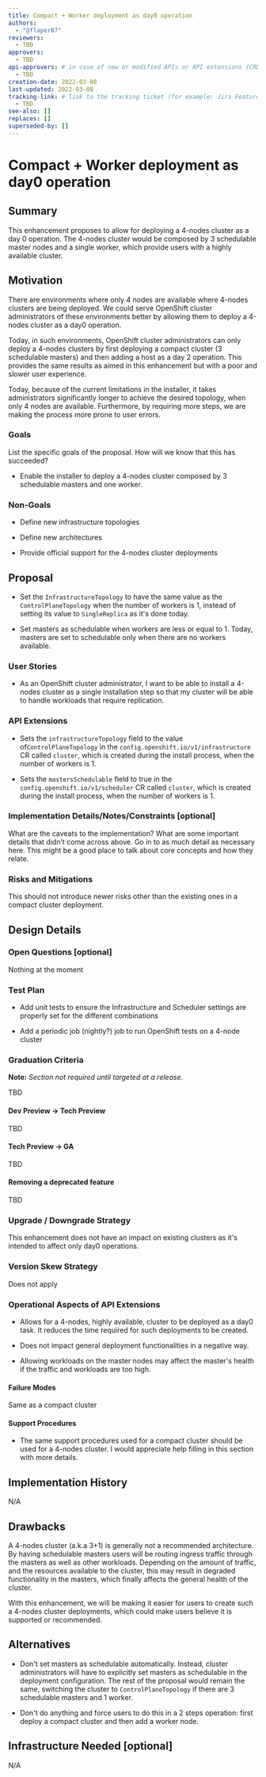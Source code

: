 ```yaml
---
title: Compact + Worker deployment as day0 operation
authors:
  - "@flaper87"
reviewers:
  - TBD
approvers:
  - TBD
api-approvers: # in case of new or modified APIs or API extensions (CRDs, aggregated apiservers, webhooks, finalizers)
  - TBD
creation-date: 2022-03-08
last-updated: 2022-03-08
tracking-link: # link to the tracking ticket (for example: Jira Feature or Epic ticket) that corresponds to this enhancement
  - TBD
see-also: []
replaces: []
superseded-by: []
---
```


# Compact + Worker deployment as day0 operation

## Summary

This enhancement proposes to allow for deploying a 4-nodes cluster as a day 0
operation. The 4-nodes cluster would be composed by 3 schedulable master nodes
and a single worker, which provide users with a highly available cluster.

## Motivation

There are environments where only 4 nodes are available where 4-nodes clusters
are being deployed. We could serve OpenShift cluster administrators of these
environments better by allowing them to deploy a 4-nodes cluster as a day0
operation.

Today, in such environments, OpenShift cluster administrators can only deploy a
4-nodes clusters by first deploying a compact cluster (3 schedulable masters)
and then adding a host as a day 2 operation. This provides the same results as
aimed in this enhancement but with a poor and slower user experience.

Today, because of the current limitations in the installer, it takes
administrators significantly longer to achieve the desired topology, when only
4 nodes are available. Furthermore, by requiring more steps, we are making the
process more prone to user errors.

### Goals

List the specific goals of the proposal. How will we know that this has succeeded?

- Enable the installer to deploy a 4-nodes cluster composed by 3 schedulable
  masters and one worker.

### Non-Goals

- Define new infrastructure topologies

- Define new architectures

- Provide official support for the 4-nodes cluster deployments

## Proposal

- Set the `InfrastructureTopology` to have the same value as the
  `ControlPlaneTopology` when the number of workers is 1, instead of setting its
  value to `SingleReplica` as it's done today.

- Set masters as schedulable when workers are less or equal to 1. Today,
  masters are set to schedulable only when there are no workers available.

### User Stories

- As an OpenShift cluster administrator, I want to be able to install a 4-nodes
  cluster as a single installation step so that my cluster will be able to
  handle workloads that require replication.


### API Extensions

- Sets the `infrastructureTopology` field to the value of`ControlPlaneTopology` in the
  `config.openshift.io/v1/infrastructure` CR called `cluster`, which is created
  during the install process, when the number of workers is 1.

- Sets the `mastersSchedulable` field to true in the
  `config.openshift.io/v1/scheduler` CR called `cluster`, which is created
  during the install process, when the number of workers is 1.

### Implementation Details/Notes/Constraints [optional]

What are the caveats to the implementation? What are some important details that
didn't come across above. Go in to as much detail as necessary here. This might
be a good place to talk about core concepts and how they relate.

### Risks and Mitigations

This should not introduce newer risks other than the existing ones in a compact
cluster deployment.

## Design Details

### Open Questions [optional]

Nothing at the moment

### Test Plan


- Add unit tests to ensure the Infrastructure and Scheduler settings are properly set for the different combinations

- Add a periodic job (nightly?) job to run OpenShift tests on a 4-node cluster

### Graduation Criteria

**Note:** *Section not required until targeted at a release.*

TBD

#### Dev Preview -> Tech Preview

TBD

#### Tech Preview -> GA

TBD

#### Removing a deprecated feature

TBD

### Upgrade / Downgrade Strategy

This enhancement does not have an impact on existing clusters as it's intended
to affect only day0 operations.

### Version Skew Strategy

Does not apply

### Operational Aspects of API Extensions


- Allows for a 4-nodes, highly available, cluster to be deployed as a day0
  task. It reduces the time required for such deployments to be created.

- Does not impact general deployment functionalities in a negative way.

- Allowing workloads on the master nodes may affect the master's health if the
  traffic and workloads are too high.

#### Failure Modes

Same as a compact cluster

#### Support Procedures

- The same support procedures used for a compact cluster should be used for a
  4-nodes cluster. I would appreciate help filling in this section with more
  details.


## Implementation History

N/A

## Drawbacks

A 4-nodes cluster (a.k.a 3+1) is generally not a recommended architecture. By
having schedulable masters users will be routing ingress traffic through the
masters as well as other workloads. Depending on the amount of traffic, and the
resources available to the cluster, this may result in degraded functionality
in the masters, which finally affects the general health of the cluster.

With this enhancement, we will be making it easier for users to create such a
4-nodes cluster deployments, which could make users believe it is supported or
recommended.

## Alternatives

- Don't set masters as schedulable automatically. Instead, cluster
  administrators will have to explicitly set masters as schedulable in the
  deployment configuration. The rest of the proposal would remain the same,
  switching the cluster to `ControlPlaneTopology` if there are 3 schedulable
  masters and 1 worker.

- Don't do anything and force users to do this in a 2 steps operation: first
  deploy a compact cluster and then add a worker node.

## Infrastructure Needed [optional]

N/A
